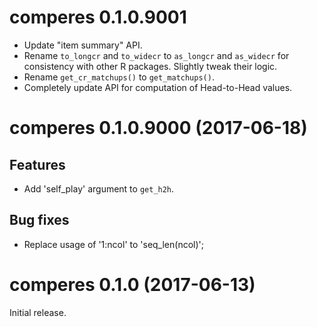 # comperes 0.1.0.9001

- Update "item summary" API.
- Rename `to_longcr` and `to_widecr` to `as_longcr` and `as_widecr` for consistency with other R packages. Slightly tweak their logic.
- Rename `get_cr_matchups()` to `get_matchups()`.
- Completely update API for computation of Head-to-Head values.


# comperes 0.1.0.9000 (2017-06-18)

## Features

- Add 'self_play' argument to `get_h2h`.

## Bug fixes

- Replace usage of '1:ncol' to 'seq_len(ncol)';


# comperes 0.1.0 (2017-06-13)

Initial release.
